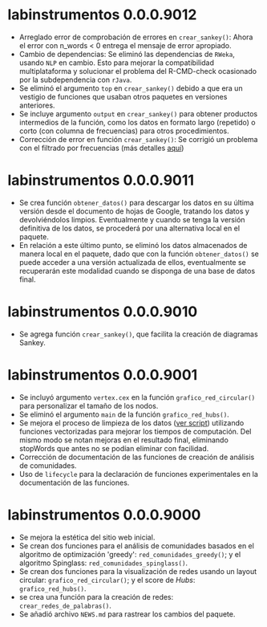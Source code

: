 # labinstrumentos 0.0.0.9012

* Arreglado error de comprobación de errores en `crear_sankey()`: Ahora el error con n_words < 0 entrega el mensaje de error apropiado.
* Cambio de dependencias: Se eliminó las dependencias de `RWeka`, usando `NLP` en cambio. Esto para mejorar la compatibilidad multiplataforma y solucionar el problema del R-CMD-check ocasionado por la subdependencia con `rJava`.
* Se eliminó el argumento `top` en `crear_sankey()` debido a que era un vestigio de funciones que usaban otros paquetes en versiones anteriores.
* Se incluye argumento `output` en `crear_sankey()` para obtener productos intermedios de la función, como los datos en formato largo (repetido) o corto (con columna de frecuencias) para otros procedimientos.
* Corrección de error en función `crear_sankey()`: Se corrigió un problema con el filtrado por frecuencias (más detalles [aquí](https://github.com/SEREMICTCI/labinstrumentos/commit/336d182a702deda227e78c32bb2fe0158bfb017e#commitcomment-60577502))

# labinstrumentos 0.0.0.9011

* Se crea función `obtener_datos()` para descargar los datos en su última versión desde el documento de hojas de Google, tratando los datos y devolviéndolos limpios. Eventualmente y cuando se tenga la versión definitiva de los datos, se procederá por una alternativa local en el paquete.
* En relación a este último punto, se eliminó los datos almacenados de manera local en el paquete, dado que con la función `obtener_datos()` se puede acceder a una versión actualizada de ellos, eventualmente se recuperarán este modalidad cuando se disponga de una base de datos final.

# labinstrumentos 0.0.0.9010

* Se agrega función `crear_sankey()`, que facilita la creación de diagramas Sankey.

# labinstrumentos 0.0.0.9001

* Se incluyó argumento `vertex.cex` en la función `grafico_red_circular()` para personalizar el tamaño de los nodos.
* Se eliminó el argumento `main` de la función `grafico_red_hubs()`.
* Se mejora el proceso de limpieza de los datos ([ver script](https://github.com/SEREMICTCI/labinstrumentos/blob/master/data-raw/lab_instrumentos.R)) utilizando funciones vectorizadas para mejorar los tiempos de computación. Del mismo modo se notan mejoras en el resultado final, eliminando stopWords que antes no se podían eliminar con facilidad.
* Corrección de documentación de las funciones de creación de análisis de comunidades.
* Uso de `lifecycle` para la declaración de funciones experimentales en la documentación de las funciones.

# labinstrumentos 0.0.0.9000

* Se mejora la estética del sitio web inicial.
* Se crean dos funciones para el análisis de comunidades basados en el algoritmo de optimización 'greedy': `red_comunidades_greedy()`; y el algoritmo Spinglass: `red_comunidades_spinglass()`.
* Se crean dos funciones para la visualización de redes usando un layout circular: `grafico_red_circular()`; y el score de *Hubs*: `grafico_red_hubs()`.
* se crea una función para la creación de redes: `crear_redes_de_palabras()`.
* Se añadió archivo `NEWS.md` para rastrear los cambios del paquete.
